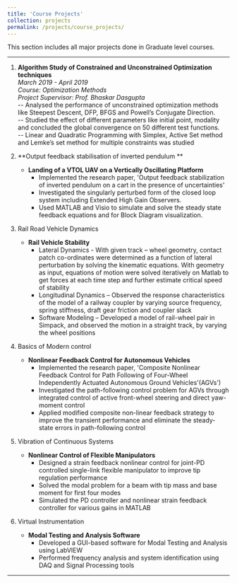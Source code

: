 ```yaml
---
title: 'Course Projects'
collection: projects
permalink: /projects/course_projects/
---
```


This section includes all major projects done in Graduate level courses.

---

1. **Algorithm Study of Constrained and Unconstrained Optimization techniques**  
   *March 2019 - April 2019*  
   *Course: Optimization Methods*  
   *Project Supervisor: Prof. Bhaskar Dasgupta*  
    --  Analysed the performance of unconstrained optimization methods like Steepest Descent, DFP, BFGS and Powell’s Conjugate Direction.  
    --  Studied the effect of different parameters like initial point, modality and concluded the global convergence on 50 different test functions.  
    --	Linear and Quadratic Programming with Simplex, Active Set method and Lemke’s set method for multiple constraints was studied  

2. **Output feedback stabilisation of inverted pendulum **  
   * **Landing of a VTOL UAV on a Vertically Oscillating Platform**
      * Implemented the research paper, 'Output feedback stabilization of inverted pendulum on a cart in the presence of uncertainties'
      * Investigated the singularly perturbed form of the closed loop system including Extended High Gain Observers.
      * Used MATLAB and Visio to simulate and solve the steady state feedback equations and for Block Diagram visualization.

3. Rail Road Vehicle Dynamics
   * **Rail Vehicle Stability**
     * Lateral Dynamics - With given track – wheel geometry, contact patch co-ordinates were determined as a function of lateral perturbation by solving the kinematic equations. With geometry as input, equations of motion were solved iteratively on Matlab to get forces at each time step and further estimate critical speed of stability
     * Longitudinal Dynamics – Observed the response characteristics of the model of a railway coupler by varying source frequency, spring stiffness, draft gear friction and coupler slack
     * Software Modeling – Developed a model of rail-wheel pair in Simpack, and observed the motion in a straight track, by varying the wheel positions
4. Basics of Modern control
   * **Nonlinear Feedback Control for Autonomous Vehicles**
     * Implemented the research paper, 'Composite Nonlinear Feedback Control for Path Following of Four-Wheel Independently Actuated Autonomous Ground Vehicles'(AGVs')
     * Investigated  the path-following control problem for AGVs through integrated control of active front-wheel steering and direct yaw-moment control
     * Applied modified composite non-linear feedback strategy to improve the transient performance and eliminate the steady-state errors in path-following control
5. Vibration of Continuous Systems
   * **Nonlinear Control of Flexible Manipulators**
     * Designed a strain feedback nonlinear control for joint-PD controlled single-link flexible manipulator to improve tip regulation performance
     * Solved the modal problem for a beam with tip mass and base moment for first four modes
     * Simulated the PD controller and nonlinear strain feedback controller for various gains in MATLAB
6. Virtual Instrumentation
   * **Modal Testing and Analysis Software**
     * Developed a GUI-based software for Modal Testing and Analysis using LabVIEW
     * Performed frequency analysis and system identification using DAQ and Signal Processing tools   

---

